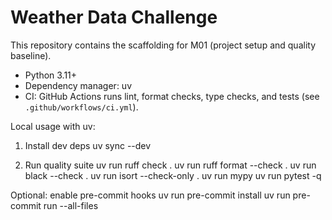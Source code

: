 # Weather Data Challenge

This repository contains the scaffolding for M01 (project setup and quality baseline).

- Python 3.11+
- Dependency manager: uv
- CI: GitHub Actions runs lint, format checks, type checks, and tests (see `.github/workflows/ci.yml`).

Local usage with uv:

1) Install dev deps
	uv sync --dev

2) Run quality suite
	uv run ruff check .
	uv run ruff format --check .
	uv run black --check .
	uv run isort --check-only .
	uv run mypy
	uv run pytest -q

Optional: enable pre-commit hooks
	uv run pre-commit install
	uv run pre-commit run --all-files
